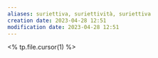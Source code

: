 ```yaml
---
aliases: suriettiva, suriettività, suriettiva
creation date: 2023-04-28 12:51
modification date: 2023-04-28 12:51
---
```


<% tp.file.cursor(1) %>



